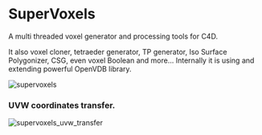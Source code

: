 # SuperVoxels
A multi threaded voxel generator and processing tools for C4D. 

It also voxel cloner, tetraeder generator, TP generator, Iso Surface Polygonizer, CSG, even voxel Boolean and more...
Internally it is using and extending powerful OpenVDB library. 

![supervoxels](https://cloud.githubusercontent.com/assets/3511547/6771773/fa451604-d0e9-11e4-9989-4c4ddd570aec.jpg)

### UVW coordinates transfer. 
![supervoxels_uvw_transfer](https://cloud.githubusercontent.com/assets/3511547/6782600/6df256a8-d175-11e4-99a3-72f0c2f2a67c.jpg)
